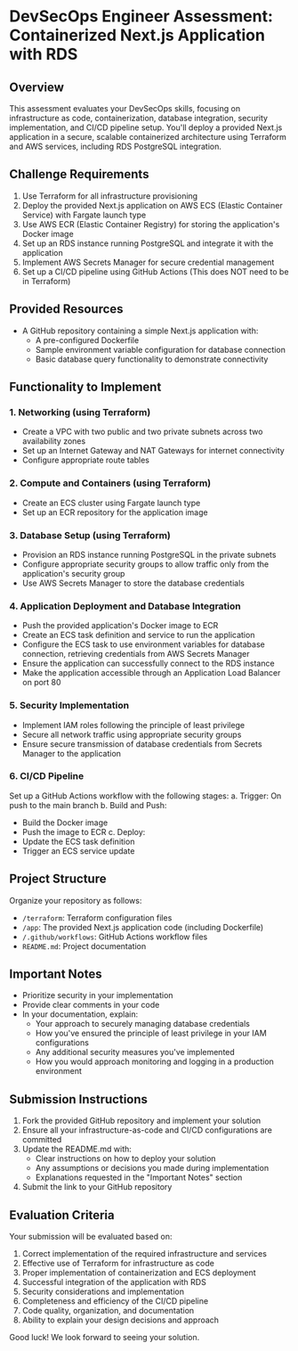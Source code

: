 # DevSecOps Engineer Assessment: Containerized Next.js Application with RDS

## Overview
This assessment evaluates your DevSecOps skills, focusing on infrastructure as code, containerization, database integration, security implementation, and CI/CD pipeline setup. You'll deploy a provided Next.js application in a secure, scalable containerized architecture using Terraform and AWS services, including RDS PostgreSQL integration.

## Challenge Requirements
1. Use Terraform for all infrastructure provisioning
2. Deploy the provided Next.js application on AWS ECS (Elastic Container Service) with Fargate launch type
3. Use AWS ECR (Elastic Container Registry) for storing the application's Docker image
4. Set up an RDS instance running PostgreSQL and integrate it with the application
5. Implement AWS Secrets Manager for secure credential management
6. Set up a CI/CD pipeline using GitHub Actions (This does NOT need to be in Terraform)

## Provided Resources
- A GitHub repository containing a simple Next.js application with:
  * A pre-configured Dockerfile
  * Sample environment variable configuration for database connection
  * Basic database query functionality to demonstrate connectivity

## Functionality to Implement

### 1. Networking (using Terraform)
- Create a VPC with two public and two private subnets across two availability zones
- Set up an Internet Gateway and NAT Gateways for internet connectivity
- Configure appropriate route tables

### 2. Compute and Containers (using Terraform)
- Create an ECS cluster using Fargate launch type
- Set up an ECR repository for the application image

### 3. Database Setup (using Terraform)
- Provision an RDS instance running PostgreSQL in the private subnets
- Configure appropriate security groups to allow traffic only from the application's security group
- Use AWS Secrets Manager to store the database credentials

### 4. Application Deployment and Database Integration
- Push the provided application's Docker image to ECR
- Create an ECS task definition and service to run the application
- Configure the ECS task to use environment variables for database connection, retrieving credentials from AWS Secrets Manager
- Ensure the application can successfully connect to the RDS instance
- Make the application accessible through an Application Load Balancer on port 80

### 5. Security Implementation
- Implement IAM roles following the principle of least privilege
- Secure all network traffic using appropriate security groups
- Ensure secure transmission of database credentials from Secrets Manager to the application

### 6. CI/CD Pipeline
Set up a GitHub Actions workflow with the following stages:
a. Trigger: On push to the main branch
b. Build and Push: 
   - Build the Docker image
   - Push the image to ECR
c. Deploy: 
   - Update the ECS task definition
   - Trigger an ECS service update

## Project Structure
Organize your repository as follows:
- `/terraform`: Terraform configuration files
- `/app`: The provided Next.js application code (including Dockerfile)
- `/.github/workflows`: GitHub Actions workflow files
- `README.md`: Project documentation

## Important Notes
- Prioritize security in your implementation
- Provide clear comments in your code
- In your documentation, explain:
  * Your approach to securely managing database credentials
  * How you've ensured the principle of least privilege in your IAM configurations
  * Any additional security measures you've implemented
  * How you would approach monitoring and logging in a production environment

## Submission Instructions
1. Fork the provided GitHub repository and implement your solution
2. Ensure all your infrastructure-as-code and CI/CD configurations are committed
3. Update the README.md with:
   - Clear instructions on how to deploy your solution
   - Any assumptions or decisions you made during implementation
   - Explanations requested in the "Important Notes" section
4. Submit the link to your GitHub repository

## Evaluation Criteria
Your submission will be evaluated based on:
1. Correct implementation of the required infrastructure and services
2. Effective use of Terraform for infrastructure as code
3. Proper implementation of containerization and ECS deployment
4. Successful integration of the application with RDS
5. Security considerations and implementation
6. Completeness and efficiency of the CI/CD pipeline
7. Code quality, organization, and documentation
8. Ability to explain your design decisions and approach

Good luck! We look forward to seeing your solution.